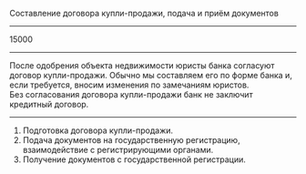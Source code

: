 Составление договора купли-продажи, подача и&nbsp;приём документов

---

15000

---

После одобрения объекта недвижимости юристы банка согласуют договор купли-продажи. Обычно мы составляем его по&nbsp;форме банка и, если требуется, вносим изменения по&nbsp;замечаниям юристов. Без&nbsp;согласования договора купли-продажи банк не&nbsp;заключит кредитный договор.

----

1. Подготовка договора купли-продажи.
2. Подача документов на&nbsp;государственную регистрацию, взаимодействие с&nbsp;регистрирующими органами.
3. Получение документов с&nbsp;государственной регистрации.